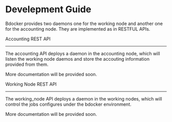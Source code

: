 Develepment Guide
=================

Bdocker provides two daemons one for the working node and another one for the accounting node. They are implemented as
in RESTFUL APIs.

Accounting REST API
********************

The accounting API deploys a daemon in the accounting node, which will
listen the working node daemos and store the accouting information provided
from them.

More documentation will be provided soon.

Working Node REST API
*********************

The working_node API deploys a daemon in the working nodes, which will
control the jobs configures under the bdocker environment.

More documentation will be provided soon.